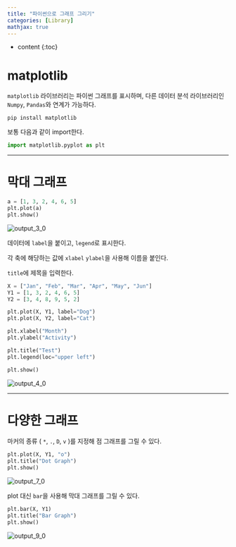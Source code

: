 ```yaml
---
title: "파이썬으로 그래프 그리기"
categories: [Library]
mathjax: true
---
```


* content
{:toc}
# matplotlib

`matplotlib` 라이브러리는 파이썬 그래프를 표시하며, 다른 데이터 분석 라이브러리인 `Numpy`, `Pandas`와 연계가 가능하다.

```
pip install matplotlib
```

보통 다음과 같이 import한다.


```python
import matplotlib.pyplot as plt
```

---

# 막대 그래프


```python
a = [1, 3, 2, 4, 6, 5]
plt.plot(a)
plt.show()
```

![output_3_0](https://user-images.githubusercontent.com/83929217/135742302-f29c6aef-afd3-4b0c-8723-a1bba9587250.png)

데이터에 `label`을 붙이고, `legend`로 표시한다.

각 축에 해당하는 값에 `xlabel` `ylabel`을 사용해 이름을 붙인다.

`title`에 제목을 입력한다.

```python
X = ["Jan", "Feb", "Mar", "Apr", "May", "Jun"]
Y1 = [1, 3, 2, 4, 6, 5]
Y2 = [3, 4, 8, 9, 5, 2]

plt.plot(X, Y1, label="Dog")
plt.plot(X, Y2, label="Cat")

plt.xlabel("Month")
plt.ylabel("Activity")

plt.title("Test")
plt.legend(loc="upper left")

plt.show()
```

![output_4_0](https://user-images.githubusercontent.com/83929217/135742316-1cf8925a-dc16-4005-a450-330bb858814a.png)

---

# 다양한 그래프

마커의 종류 ( `*`, `.`, `D`, `v` )를 지정해 점 그래프를 그릴 수 있다. 


```python
plt.plot(X, Y1, "o")
plt.title("Dot Graph")
plt.show()
```

![output_7_0](https://user-images.githubusercontent.com/83929217/135742348-ce563518-0c1f-4a3c-afc8-5bdac43451dd.png)

plot 대신 `bar`을 사용해 막대 그래프를 그릴 수 있다.


```python
plt.bar(X, Y1)
plt.title("Bar Graph")
plt.show()
```

![output_9_0](https://user-images.githubusercontent.com/83929217/135742350-09c57e63-9d7a-4b7e-bdaf-9103e3687c5a.png)

